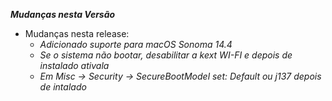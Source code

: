 _**Mudanças nesta Versão**_

- Mudanças nesta release:
    - _Adicionado suporte para macOS Sonoma 14.4_
    - _Se o sistema não bootar, desabilitar a kext WI-FI e depois de instalado ativala_
    - _Em Misc ->  Security -> SecureBootModel set: Default ou j137 depois de intalado_